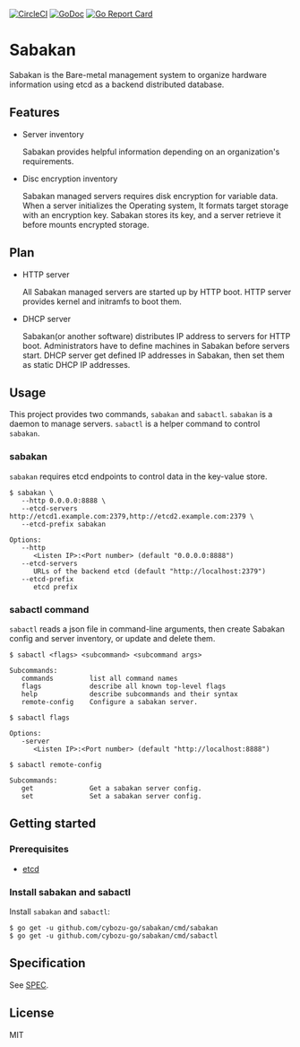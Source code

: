[![CircleCI](https://circleci.com/gh/cybozu-go/sabakan.svg?style=svg)](https://circleci.com/gh/cybozu-go/sabakan)
[![GoDoc](https://godoc.org/github.com/cybozu-go/sabakan?status.svg)][godoc]
[![Go Report Card](https://goreportcard.com/badge/github.com/cybozu-go/sabakan)](https://goreportcard.com/report/github.com/cybozu-go/sabakan)

# Sabakan

Sabakan is the Bare-metal management system to organize hardware information using etcd as a backend distributed database.

## Features

* Server inventory

    Sabakan provides helpful information depending on an organization's requirements.

* Disc encryption inventory

    Sabakan managed servers requires disk encryption for variable data. When a server initializes the Operating system, It formats target storage with an encryption key. Sabakan stores its key, and a server retrieve it before mounts encrypted storage.

## Plan

* HTTP server

    All Sabakan managed servers are started up by HTTP boot. HTTP server provides kernel and initramfs to boot them.

* DHCP server

    Sabakan(or another software) distributes IP address to servers for HTTP boot. Administrators have to define machines in Sabakan before servers start. DHCP server get defined IP addresses in Sabakan, then set them as static DHCP IP addresses.

## Usage

This project provides two commands, `sabakan` and `sabactl`.
`sabakan` is a daemon to manage servers.
`sabactl` is a helper command to control `sabakan`.

### sabakan

`sabakan` requires etcd endpoints to control data in the key-value store.

```console
$ sabakan \
   --http 0.0.0.0:8888 \
   --etcd-servers http://etcd1.example.com:2379,http://etcd2.example.com:2379 \
   --etcd-prefix sabakan

Options:
   --http
      <Listen IP>:<Port number> (default "0.0.0.0:8888")
   --etcd-servers
      URLs of the backend etcd (default "http://localhost:2379")
   --etcd-prefix
      etcd prefix
```

### sabactl command

`sabactl` reads a json file in command-line arguments, then create Sabakan config and server inventory, or update and delete them.


```console
$ sabactl <flags> <subcommand> <subcommand args>

Subcommands:
   commands         list all command names
   flags            describe all known top-level flags
   help             describe subcommands and their syntax
   remote-config    Configure a sabakan server.

$ sabactl flags

Options:
   -server
      <Listen IP>:<Port number> (default "http://localhost:8888")

$ sabactl remote-config

Subcommands:
   get              Get a sabakan server config.
   set              Set a sabakan server config.
```

## Getting started

### Prerequisites

- [etcd](https://github.com/coreos/etcd)

### Install sabakan and sabactl

Install `sabakan` and `sabactl`:

```console
$ go get -u github.com/cybozu-go/sabakan/cmd/sabakan
$ go get -u github.com/cybozu-go/sabakan/cmd/sabactl
```

Specification
-------------

See [SPEC](SPEC.md).

License
-------

MIT

[godoc]: https://godoc.org/github.com/cybozu-go/sabakan
